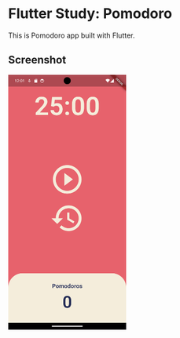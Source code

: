 # Flutter Study: Pomodoro

This is Pomodoro app built with Flutter.


## Screenshot
<img src="/screenshot/Pomodoro_main.png" alt="Meta Front-End developer certificate header img" width="240"/>
